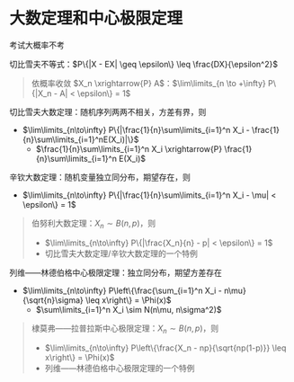 # 大数定理和中心极限定理

考试大概率不考

切比雪夫不等式：$P\{|X - EX| \geq \epsilon\} \leq \frac{DX}{\epsilon^2}$

> 依概率收敛 $X_n \xrightarrow{P} A$：$\lim\limits_{n \to +\infty} P\{|X_n - A| < \epsilon\} = 1$

切比雪夫大数定理：随机序列两两不相关，方差有界，则

- $\lim\limits_{n\to\infty} P\{|\frac{1}{n}\sum\limits_{i=1}^n X_i - \frac{1}{n}\sum\limits_{i=1}^nE(X_i)|\}$
  - $\frac{1}{n}\sum\limits_{i=1}^n X_i \xrightarrow{P} \frac{1}{n}\sum\limits_{i=1}^n E(X_i)$

辛钦大数定理：随机变量独立同分布，期望存在，则

- $\lim\limits_{n\to\infty} P\{|\frac{1}{n}\sum\limits_{i=1}^n X_i - \mu| < \epsilon\} = 1$

> 伯努利大数定理：$X_n \sim B(n, p)$，则
>
> - $\lim\limits_{n\to\infty} P\{|\frac{X_n}{n} - p| < \epsilon\} = 1$
> - 切比雪夫大数定理/辛钦大数定理的一个特例

列维——林德伯格中心极限定理：独立同分布，期望方差存在

- $\lim\limits_{n\to\infty} P\left\{\frac{\sum_{i=1}^n X_i - n\mu}{\sqrt{n}\sigma} \leq x\right\} = \Phi(x)$
  - $\sum\limits_{i=1}^n X_i \sim N(n\mu, n\sigma^2)$

> 棣莫弗——拉普拉斯中心极限定理：$X_n \sim B(n, p)$，则
>
> - $\lim\limits_{n\to\infty} P\left\{\frac{X_n - np}{\sqrt{np(1-p)}} \leq x\right\} = \Phi(x)$
> - 列维——林德伯格中心极限定理的一个特例
